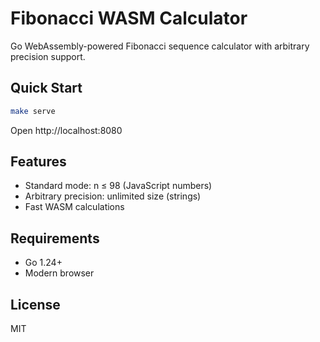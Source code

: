 # Fibonacci WASM Calculator

Go WebAssembly-powered Fibonacci sequence calculator with arbitrary precision support.

## Quick Start

```bash
make serve
```

Open http://localhost:8080

## Features

- Standard mode: n ≤ 98 (JavaScript numbers)
- Arbitrary precision: unlimited size (strings)
- Fast WASM calculations

## Requirements

- Go 1.24+
- Modern browser

## License

MIT
